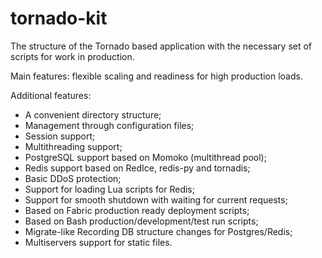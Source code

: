 # tornado-kit
The structure of the Tornado based application with the necessary set of scripts for work in production.

Main features: flexible scaling and readiness for high production loads.

Additional features:
- A convenient directory structure;
- Management through configuration files;
- Session support;
- Multithreading support;
- PostgreSQL support based on Momoko (multithread pool);
- Redis support based on RedIce, redis-py and tornadis;
- Basic DDoS protection;
- Support for loading Lua scripts for Redis;
- Support for smooth shutdown with waiting for current requests;
- Based on Fabric production ready deployment scripts;
- Based on Bash production/development/test run scripts;
- Migrate-like Recording DB structure changes for Postgres/Redis;
- Multiservers support for static files.
